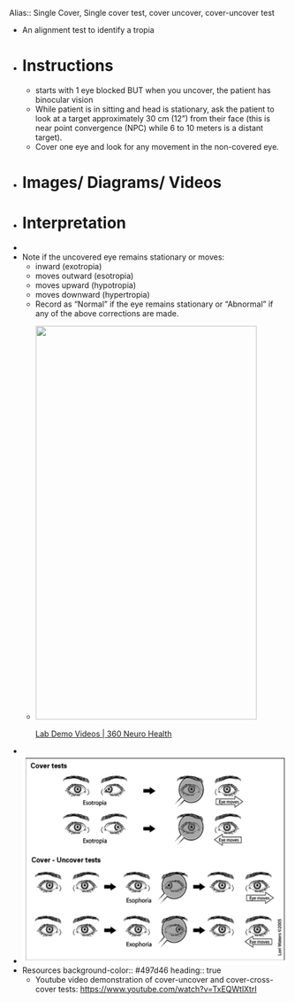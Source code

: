 Alias:: Single Cover, Single cover test, cover uncover, cover-uncover test

- An alignment test to identify a tropia
- # Instructions
	- starts with 1 eye blocked BUT when you uncover, the patient has binocular vision
	- While patient is in sitting and head is stationary, ask the patient to look at a target approximately 30 cm (12”) from their face (this is near point convergence (NPC) while 6 to 10 meters is a distant target).
	- Cover one eye and look for any movement in the non-covered eye.
- # Images/ Diagrams/ Videos
- # Interpretation
-
- Note if the uncovered eye remains stationary or moves:
	- inward (exotropia)
	- moves outward (esotropia)
	- moves upward (hypotropia)
	- moves downward (hypertropia)
	- Record as “Normal” if the eye remains stationary or “Abnormal” if any of the above corrections are made.
	-
	  <p><a href="https://www.360neurohealth.com/courses/certificate-of-competency-in-vestibular-rehabilitation-course-ccvr/lectures/36795242?wvideo=w9qp9j1tjb"><img src="https://embed-ssl.wistia.com/deliveries/57427fe8e965fbedb03729720b30b38cefdffcf2.jpg?image_crop_resized=800x1422.2222222222222&amp;image_play_button_size=2x&amp;image_play_button=1&amp;image_play_button_color=1A9DCEe0" width="400" height="711.1111111111111" style="width: 400px; height: 711.111px;"></a></p><p><a href="https://www.360neurohealth.com/courses/certificate-of-competency-in-vestibular-rehabilitation-course-ccvr/lectures/36795242?wvideo=w9qp9j1tjb">Lab Demo Videos | 360 Neuro Health</a></p>
-
- ![image.png](../assets/image_1639600236523_0.png)
- Resources
  background-color:: #497d46
  heading:: true
	- Youtube video demonstration of cover-uncover and cover-cross-cover tests: https://www.youtube.com/watch?v=TxEQWtlXtrI